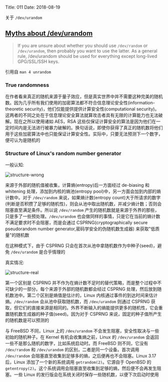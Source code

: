 Title: 011
Date: 2018-08-19

关于 `/dev/urandom`

## [Myths about /dev/urandom](https://www.2uo.de/myths-about-urandom)

> If you are unsure about whether you should use `/dev/random` or `/dev/urandom`, then probably you want to use the latter. As a general rule, /dev/urandom should be used for everything except long-lived GPG/SSL/SSH keys.

引用自 `man 4 unrandom`

### True randomness

在作者看来真正的随机来源于量子效应，但是真实世界中并不需要这种完美的随机数。因为几乎所有我们使用的加密算法都不符合信息理论安全性(information-theoretic security)，他们仅能提供提供计算安全性(computational security)。这两者的不同之处在于信息理论安全算法就算攻击者具有无限的计算能力也无法破解。现在之所以使用诸如 AES，RSA 这些仅保证计算安全的算法是因为他们在一定时间内是无法进行被暴力破解的。换句话说，即使你获得了真正的随机数将他们用于这些加密算法中也只能保证计算安全性。实际中，只要无法预测下一个数字，便可认为是随机的

### Structure of Linux's random number generator

一般认知:

![structure-wrong](https://i.imgur.com/NgKQn8J.png)

来源于外部的随机值被收集，计算熵(entropy)后一方面经过 de-biasing 和 whitening 处理，添加到内核的熵池(entropy pool)中，另一方面会加到内部的熵计数中。对于 `/dev/random` 来说，如果熵计数(entropy count)大于所请求的数字(判断是否积攒了足够的随机性)，则会从池中取出随机数，并减少熵计数；否则会阻塞直至满足条件。所以说 `/dev/random` 产生的随机数就是来源于外界的那些，只是多了一些预处理。`/dev/urandom` 也会做同样的事情，只是它在当前的熵计数不满足要求时不会阻塞，而是会通过 CSPRNG(cryptographically secure pseudorandom number generator,密码学安全的伪随机数生成器) 来获取"低质量"的随机数

在这种模式下，由于 CSPRNG 只会在首次从池中拿随机数作为中种子(seed)，避免 `/dev/urandom` 是合乎情理的

真实情况:

![structure-real](https://i.imgur.com/Zh2EYu2.png)

第一个区别是 CSPRNG 并不作为在熵计数不足时的替代策略，而是整个过程中不可缺少的一部分。每个来源于外部的随机数都会经过 CSPRNG 处理，然后放到随机数池中。第二个区别是熵值是估计的，Linux 内核通过事件的到达时间来估计熵。`/dev/random` 会从池中获取随机数，而 `/dev/urandom` 则通过 CSPRNG 获取，但它们的直接来源是相同的。外界不断输入的熵能提供更多的随机性，它会重置随机数生成器的种子值(seed)。因为对于 CSPRNG 来说，固定的种子值所产生的随机数是可以预测的

与 FreeBSD 不同，Linux 上的 `/dev/urandom` 不会发生阻塞，安全性取决与一些初始的随机种子。在 Kernel 有机会收集熵之前，Linux 的 `/dev/urandom` 会返回一些不是那么随机的数字，比如系统启动时。而 FreeBSD 则不同，它没有 `/dev/random` 和 `/dev/urandom` 的区别，二者是同一个设备。首次调用 `/dev/random` 会阻塞直至收集到足够多的熵，之后便再也不会阻塞。Linux 3.17 后，Linux 添加了一个新的系统调用 `getrandom(2)`。它源自于 OpenBSD 的 `getentropy(2)`。这个系统调用会阻塞直至收集到足够的熵，然后便不会再发生阻塞。一些 Linux 的发行版会在系统关闭时保存一些随机数，以便下次启动时使用

